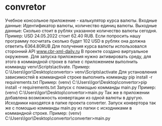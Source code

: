 # convretor
Учебное консольное приложение -  калькулятор курса валюты.
Входные данные:
Идентификатор валюты, количество единиц валюты.
Выходные данные:
Сколько стоит в рублях указанное количество валюты сегодня.
Пример: USD 24.05.2022  стоит 62.40 RUB. 
Если попросить нашу программу посчитать сколько будет 102 USD в рублях она должна ответить 6364.80RUB
Для получения курса валюты использовался сторонний API www.cbr-xml-daily.ru
В проекте создано виртуальное окружение.
Для запуска приложения нужно активировать среду, для этого в коммандной строке в папке с приложением выполнить комманду venv\Scripts\activate.
Пример: C:\Users\Igor\Desktop\convertor> venv\Scripts\activate
Для установления зависимостей в коммандной строке выполнить комманду pip install -r requirements.txt
Пример: (venv) C:\Users\Igor\Desktop\convertor>pip install -r requirements.txt
Запуск с помощью комманды main.py
Пример: (venv) C:\Users\Igor\Desktop\convertor>main.py
Так же в приложении добавлена возможность конвертации из одной валюты в другую.
Исходники находятся в папке проекта converter. 
Запуск конвертора так же с помощью комманды main.py из папки с исходниками в коммандной строке.
Пример: (venv) C:\Users\Igor\Desktop\convertor\converter>main.py
